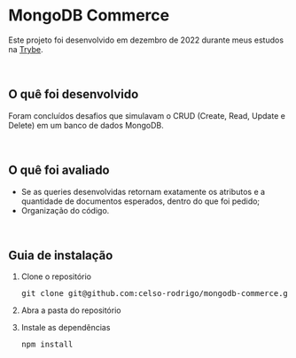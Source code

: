 <h1>MongoDB Commerce</h1>
<p>Este projeto foi desenvolvido em dezembro de 2022 durante meus estudos na <a href="https://www.betrybe.com/">Trybe</a>.</p>

<br/>

<h2>O quê foi desenvolvido</h2>
<p>Foram concluídos desafios que simulavam o CRUD (Create, Read, Update e Delete) em um banco de dados MongoDB.</p>
<br/>
  
<h2>O quê foi avaliado</h2>
<ul>
  <li>Se as queries desenvolvidas retornam exatamente os atributos e a quantidade de documentos esperados, dentro do que foi pedido;</li>
  <li>Organização do código.</li>
</ul>

<br/>

<h2>Guia de instalação</h2> 
<ol>
  <li>
    <p>Clone o repositório</p>
    <pre>git clone git@github.com:celso-rodrigo/mongodb-commerce.git</pre>
  </li>
  <li>
    <p>Abra a pasta do repositório</p>
  </li>
  <li>
    <p>Instale as dependências</p>
    <pre>npm install</pre>
  </li>
</ol>
